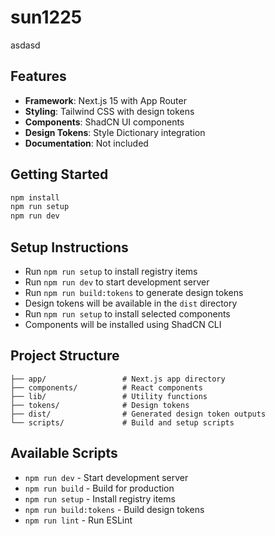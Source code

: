 # sun1225

asdasd

## Features

- **Framework**: Next.js 15 with App Router
- **Styling**: Tailwind CSS with design tokens
- **Components**: ShadCN UI components
- **Design Tokens**: Style Dictionary integration
- **Documentation**: Not included

## Getting Started

```bash
npm install
npm run setup
npm run dev
```

## Setup Instructions

- Run `npm run setup` to install registry items
- Run `npm run dev` to start development server
- Run `npm run build:tokens` to generate design tokens
- Design tokens will be available in the `dist` directory
- Run `npm run setup` to install selected components
- Components will be installed using ShadCN CLI

## Project Structure

```
├── app/                 # Next.js app directory
├── components/          # React components
├── lib/                 # Utility functions
├── tokens/              # Design tokens
├── dist/                # Generated design token outputs
└── scripts/             # Build and setup scripts
```

## Available Scripts

- `npm run dev` - Start development server
- `npm run build` - Build for production
- `npm run setup` - Install registry items
- `npm run build:tokens` - Build design tokens
- `npm run lint` - Run ESLint
